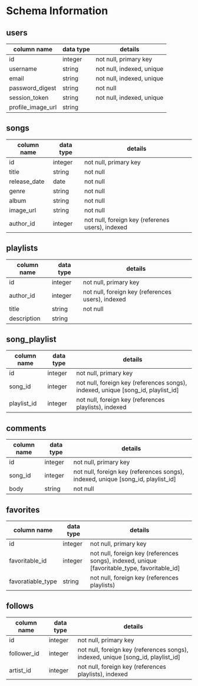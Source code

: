# Schema Information

## users
column name      | data type | details
-----------------|-----------|-----------------------
id               | integer   | not null, primary key
username         | string    | not null, indexed, unique
email            | string    | not null, indexed, unique
password_digest  | string    | not null
session_token    | string    | not null, indexed, unique
profile_image_url| string    |

## songs
column name | data type | details
------------|-----------|-----------------------
id          | integer   | not null, primary key
title       | string    | not null
release_date| date      | not null
genre       | string    | not null
album       | string    | not null
image_url   | string    | not null
author_id   | integer   | not null, foreign key (referenes users), indexed

## playlists
column name | data type | details
------------|-----------|-----------------------
id          | integer   | not null, primary key
author_id   | integer   | not null, foreign key (references users), indexed
title       | string    | not null
description | string    |

## song_playlist
column name | data type | details
------------|-----------|-----------------------
id          | integer   | not null, primary key
song_id     | integer   | not null, foreign key (references songs), indexed, unique [song_id, playlist_id]
playlist_id | integer   | not null, foreign key (references playlists), indexed

## comments
column name | data type | details
------------|-----------|-----------------------
id          | integer   | not null, primary key
song_id     | integer   | not null, foreign key (references songs), indexed, unique [song_id, playlist_id]
body        | string    | not null

## favorites
column name      | data type | details
-----------------|-----------|-----------------------
id               | integer   | not null, primary key
favoritable_id   | integer   | not null, foreign key (references songs), indexed, unique [favoritable_type, favoritable_id]
favoratiable_type| string    | not null, foreign key (references playlists)

## follows
column name | data type | details
------------|-----------|-----------------------
id          | integer   | not null, primary key
follower_id | integer   | not null, foreign key (references songs), indexed, unique [song_id, playlist_id]
artist_id   | integer   | not null, foreign key (references playlists), indexed
